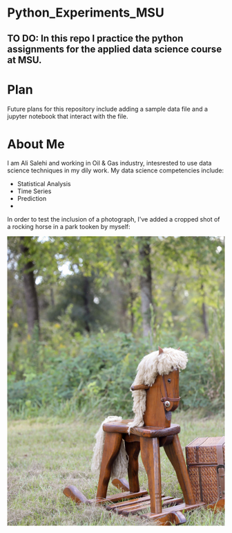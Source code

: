 # Python_Experiments_MSU
TO DO: In this repo I practice the python assignments for the applied data science course at MSU.
---
# Plan
Future plans for this repository include adding a sample data file and a jupyter notebook that interact with the file.

 # About Me

I am Ali Salehi and working in Oil & Gas industry, intesrested to use data science techniques in my dily work.
My data science competencies include:
- Statistical Analysis
- Time Series
- Prediction
- 
In order to test the inclusion of a photograph, I've added a cropped shot of a rocking horse in a park tooken by myself:

![alt text](wooden_horse_in_park.jpg)

